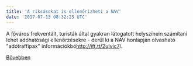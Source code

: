 ```yaml
---
title: 'A riksásokat is ellenőrizheti a NAV'
date: '2017-07-13 08:32:25 UTC'
---
```


A főváros frekventált, turisták által gyakran látogatott helyszínein számítani lehet adóhatósági ellenőrzésekre - derül ki a NAV honlapján olvasható "adótraffipax" információkbó<http://ift.tt/2ulvic7>l.


[Bővebben](http://ift.tt/2uUkuip)
